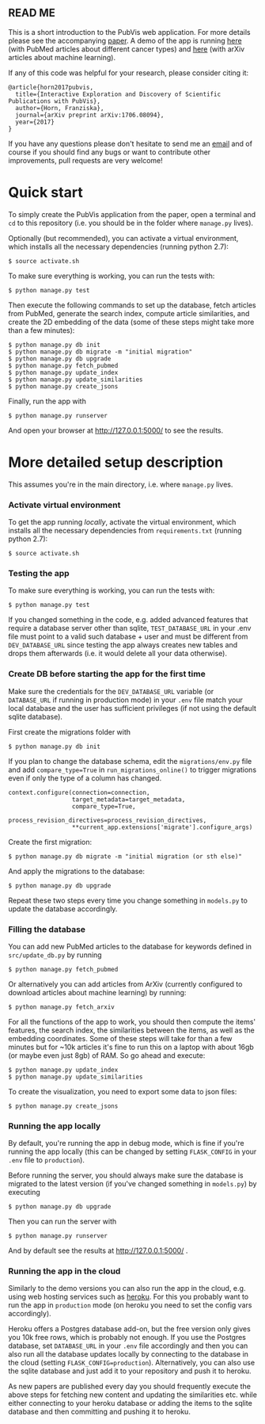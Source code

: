 ## READ ME

This is a short introduction to the PubVis web application. For more details please see the accompanying [paper](http://arxiv.org/abs/1706.08094). A demo of the app is running [here](https://pubvis.herokuapp.com/) (with PubMed articles about different cancer types) and [here](https://arxvis.herokuapp.com/) (with arXiv articles about machine learning).

If any of this code was helpful for your research, please consider citing it: 

    @article{horn2017pubvis,
      title={Interactive Exploration and Discovery of Scientific Publications with PubVis},
      author={Horn, Franziska},
      journal={arXiv preprint arXiv:1706.08094},
      year={2017}
    }

If you have any questions please don't hesitate to send me an [email](mailto:cod3licious@gmail.com) and of course if you should find any bugs or want to contribute other improvements, pull requests are very welcome!

# Quick start
To simply create the PubVis application from the paper, open a terminal and `cd` to this repository (i.e. you should be in the folder where `manage.py` lives). 

Optionally (but recommended), you can activate a virtual environment, which installs all the necessary dependencies (running python 2.7):

    $ source activate.sh

To make sure everything is working, you can run the tests with:

    $ python manage.py test

Then execute the following commands to set up the database, fetch articles from PubMed, generate the search index, compute article similarities, and create the 2D embedding of the data (some of these steps might take more than a few minutes):

    $ python manage.py db init
    $ python manage.py db migrate -m "initial migration"
    $ python manage.py db upgrade
    $ python manage.py fetch_pubmed
    $ python manage.py update_index
    $ python manage.py update_similarities
    $ python manage.py create_jsons

Finally, run the app with

    $ python manage.py runserver

And open your browser at http://127.0.0.1:5000/ to see the results.

# More detailed setup description

This assumes you're in the main directory, i.e. where `manage.py` lives.

### Activate virtual environment
To get the app running *locally*, activate the virtual environment, which installs all the necessary dependencies from `requirements.txt` (running python 2.7):

    $ source activate.sh

### Testing the app
To make sure everything is working, you can run the tests with:

    $ python manage.py test

If you changed something in the code, e.g. added advanced features that require a database server other than sqlite, `TEST_DATABASE_URL` in your .env file must point to a valid such database + user and must be different from `DEV_DATABASE_URL` since testing the app always creates new tables and drops them afterwards (i.e. it would delete all your data otherwise).

### Create DB before starting the app for the first time
Make sure the credentials for the `DEV_DATABASE_URL` variable (or `DATABASE_URL` if running in production mode) in your `.env` file match your local database and the user has sufficient privileges (if not using the default sqlite database).

First create the migrations folder with

    $ python manage.py db init

If you plan to change the database schema, edit the `migrations/env.py` file and add `compare_type=True` in `run_migrations_online()` to trigger migrations even if only the type of a column has changed.

    context.configure(connection=connection,
                      target_metadata=target_metadata,
                      compare_type=True,
                      process_revision_directives=process_revision_directives,
                      **current_app.extensions['migrate'].configure_args)

Create the first migration:

    $ python manage.py db migrate -m "initial migration (or sth else)"
And apply the migrations to the database:

    $ python manage.py db upgrade

Repeat these two steps every time you change something in `models.py` to update the database accordingly.

### Filling the database
You can add new PubMed articles to the database for keywords defined in `src/update_db.py` by running

    $ python manage.py fetch_pubmed

Or alternatively you can add articles from ArXiv (currently configured to download articles about machine learning) by running:

    $ python manage.py fetch_arxiv

For all the functions of the app to work, you should then compute the items' features, the search index, the similarities between the items, as well as the embedding coordinates. Some of these steps will take for than a few minutes but for ~10k articles it's fine to run this on a laptop with about 16gb (or maybe even just 8gb) of RAM. So go ahead and execute:

    $ python manage.py update_index
    $ python manage.py update_similarities

To create the visualization, you need to export some data to json files:

    $ python manage.py create_jsons

### Running the app locally
By default, you're running the app in debug mode, which is fine if you're running the app locally (this can be changed by setting `FLASK_CONFIG` in your `.env` file to `production`).

Before running the server, you should always make sure the database is migrated to the latest version (if you've changed something in `models.py`) by executing

    $ python manage.py db upgrade

Then you can run the server with 
    
    $ python manage.py runserver

And by default see the results at http://127.0.0.1:5000/ .

### Running the app in the cloud
Similarly to the demo versions you can also run the app in the cloud, e.g. using web hosting services such as [heroku](https://www.heroku.com/).
For this you probably want to run the app in `production` mode (on heroku you need to set the config vars accordingly). 

Heroku offers a Postgres database add-on, but the free version only gives you 10k free rows, which is probably not enough. If you use the Postgres database, set `DATABASE_URL` in your `.env` file accordingly and then you can also run all the database updates locally by connecting to the database in the cloud (setting `FLASK_CONFIG=production`). Alternatively, you can also use the sqlite database and just add it to your repository and push it to heroku.

As new papers are published every day you should frequently execute the above steps for fetching new content and updating the similarities etc. while either connecting to your heroku database or adding the items to the sqlite database and then committing and pushing it to heroku.
